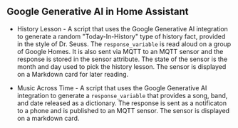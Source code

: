 ## Google Generative AI in Home Assistant

- History Lesson - A script that uses the Google Generative AI integration to generate a random "Today-In-History" type of history fact, provided in the style of Dr. Seuss.  The `response_variable` is read aloud on a group of Google Homes. It is also sent via MQTT to an MQTT sensor and the response is stored in the sensor attribute. The state of the sensor is the month and day used to pick the history lesson. The sensor is displayed on a Markdown card for later reading.

- Music Across Time - A script that uses the Google Generative AI integration to generate a `response_variable` that provides a song, band, and date released as a dictionary. The response is sent as a notificaton to a phone and is published to an MQTT sensor. The sensor is displayed on a markdown card.

